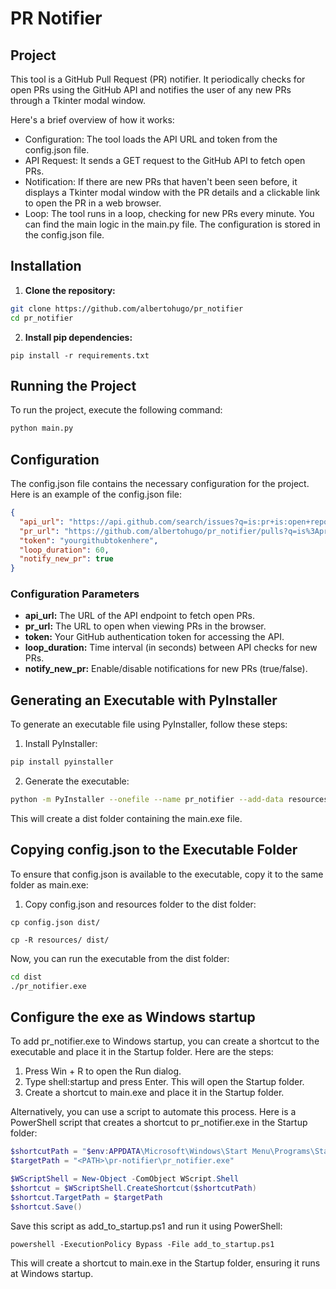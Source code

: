 # PR Notifier

## Project

This tool is a GitHub Pull Request (PR) notifier. It periodically checks for open PRs using the GitHub API and notifies the user of any new PRs through a Tkinter modal window.

Here's a brief overview of how it works:

- Configuration: The tool loads the API URL and token from the config.json file.
- API Request: It sends a GET request to the GitHub API to fetch open PRs.
- Notification: If there are new PRs that haven't been seen before, it displays a Tkinter modal window with the PR details and a clickable link to open the PR in a web browser.
- Loop: The tool runs in a loop, checking for new PRs every minute.
  You can find the main logic in the main.py file. The configuration is stored in the config.json file.

## Installation

1. **Clone the repository:**

```sh
git clone https://github.com/albertohugo/pr_notifier
cd pr_notifier
```

2. **Install pip dependencies:**

```
pip install -r requirements.txt
```

## Running the Project

To run the project, execute the following command:

```sh
python main.py
```

## Configuration

The config.json file contains the necessary configuration for the project. Here is an example of the config.json file:

```json
{
  "api_url": "https://api.github.com/search/issues?q=is:pr+is:open+repo:albertohugo/pr_notifier+label:to_be_reviewed",
  "pr_url": "https://github.com/albertohugo/pr_notifier/pulls?q=is%3Apr+is%3Aopen+label%3Ato_be_reviewed",
  "token": "yourgithubtokenhere",
  "loop_duration": 60,
  "notify_new_pr": true
}
```

### Configuration Parameters

- **api_url:** The URL of the API endpoint to fetch open PRs.
- **pr_url:** The URL to open when viewing PRs in the browser.
- **token:** Your GitHub authentication token for accessing the API.
- **loop_duration:** Time interval (in seconds) between API checks for new PRs.
- **notify_new_pr:** Enable/disable notifications for new PRs (true/false).

## Generating an Executable with PyInstaller

To generate an executable file using PyInstaller, follow these steps:

1. Install PyInstaller:

```sh
pip install pyinstaller
```

2. Generate the executable:

```sh
python -m PyInstaller --onefile --name pr_notifier --add-data resources:resources --add-data config.json:config.json --noconsole main.py
```

This will create a dist folder containing the main.exe file.

## Copying config.json to the Executable Folder

To ensure that config.json is available to the executable, copy it to the same folder as main.exe:

1. Copy config.json and resources folder to the dist folder:

`cp config.json dist/`

`cp -R resources/ dist/`

Now, you can run the executable from the dist folder:

```sh
cd dist
./pr_notifier.exe
```

## Configure the exe as Windows startup

To add pr_notifier.exe to Windows startup, you can create a shortcut to the executable and place it in the Startup folder. Here are the steps:

1. Press Win + R to open the Run dialog.
2. Type shell:startup and press Enter. This will open the Startup folder.
3. Create a shortcut to main.exe and place it in the Startup folder.

Alternatively, you can use a script to automate this process. Here is a PowerShell script that creates a shortcut to pr_notifier.exe in the Startup folder:

```powershell
$shortcutPath = "$env:APPDATA\Microsoft\Windows\Start Menu\Programs\Startup\main.lnk"
$targetPath = "<PATH>\pr-notifier\pr_notifier.exe"

$WScriptShell = New-Object -ComObject WScript.Shell
$shortcut = $WScriptShell.CreateShortcut($shortcutPath)
$shortcut.TargetPath = $targetPath
$shortcut.Save()
```

Save this script as add_to_startup.ps1 and run it using PowerShell:

`powershell -ExecutionPolicy Bypass -File add_to_startup.ps1`

This will create a shortcut to main.exe in the Startup folder, ensuring it runs at Windows startup.
